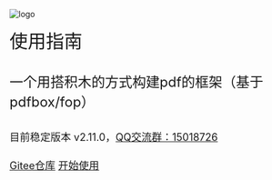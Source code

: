 <!-- _coverpage.md -->

![logo](/logo.png)

<font size=6>使用指南

<font size=5>一个用搭积木的方式构建pdf的框架（基于pdfbox/fop）

<font size=4>目前稳定版本 v2.11.0，[QQ交流群：15018726](https://qm.qq.com/cgi-bin/qm/qr?k=jOhLXRxvfy9JW-TZBX8qSa_dXT-N_7FC&jump_from=webapi "点击加入") 

[Gitee仓库](https://gitee.com/dromara/x-easypdf "Gitee")
[开始使用](/README.md "开始使用")




